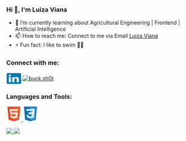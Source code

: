 ### Hi 👋, I'm Luiza Viana

- 🌱 I’m currently learning about Agricultural Engineering | Frontend | Artificial Intelligence
- 📫 How to reach me: Connect to me via Email [Luiza Viana](luiza.viiana@outlook.com)
- ⚡ Fun fact:  I like to swim 🏊‍♂️

 <p align="left">
<h3 align="left">Connect with me: </h3>
<a href="https://www.linkedin.com/in/ana-luiza-viana-santos/" target="blank"><img align="center" src="https://raw.githubusercontent.com/devicons/devicon/master/icons/linkedin/linkedin-original.svg" alt="devesh-kumar-singh-b43580136" height="30" width="40" /> </a>
<a href="https://www.instagram.com/luizaviiana/" target="blank"><img align="center" src="https://image.flaticon.com/icons/png/128/1384/1384063.png" alt="buck.sh0t" height="30" width="40" /> </a>
</p>

<h3 align="left">Languages and Tools:</h3>

 <a href="https://www.w3.org/html/" target="_blank"> 
        <code><img src="https://raw.githubusercontent.com/devicons/devicon/master/icons/html5/html5-original.svg" alt="html5" width="40" height="40"/></code> 
    </a>  
    <a href="https://www.w3schools.com/css/" target="_blank"> 
        <code><img src="https://raw.githubusercontent.com/devicons/devicon/master/icons/css3/css3-original.svg" alt="css3" width="40" height="40"/></code>  
    </a> 
</p>     
   
  <div>
  <a href="https://github.com/luizaviiana">
  <img height="180em" src="https://github-readme-stats.vercel.app/api?username=luizaviiana&show_icons=true&theme=gruvbox&include_all_commits=true&count_private=true"/>
  <img height="180em" src="https://github-readme-stats.vercel.app/api/top-langs/?username=luizaviiana&layout=compact&langs_count=7&theme=gruvbox"/>
</div>
